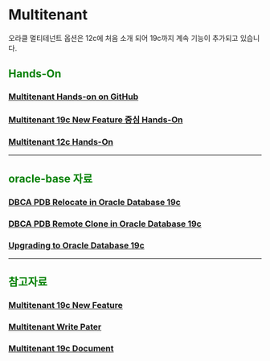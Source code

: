 
<H1>Multitenant</H1>

오라클 멀티테넌트 옵션은 12c에 처음 소개 되어 19c까지 계속 기능이 추가되고 있습니다.

<H2><font color="green"> Hands-On</fornt></H2>
<H3><a href="https://oracle.github.io/learning-library/data-management-library/database/options/multitenant.html"> 
Multitenant Hands-on on GitHub </a> </H3>
<H3><a href="https://github.com/oracle19c-cookbook/Availability-Scalability/blob/master/Multitenant/Hands-On_Multitenant.zip">
Multitenant 19c New Feature 중심 Hands-On </a> </H3>
<H3><a href="https://github.com/oracle19c-cookbook/Availability-Scalability/blob/master/Multitenant/Multitenant%20database_12C.pdf"> Multitenant 12c Hands-On </a></H3>

<hr></hr>
<H2><font color="green"> oracle-base 자료</fornt></H2>
<h3><a href="https://oracle-base.com/articles/19c/multitenant-dbca-pdb-relocate-19c">
 DBCA PDB Relocate in Oracle Database 19c</a></h3>
<h3><a href="https://oracle-base.com/articles/19c/multitenant-dbca-pdb-remote-clone-19c">
 DBCA PDB Remote Clone in Oracle Database 19c</a></h3>
<h3><a href="https://oracle-base.com/articles/19c/multitenant-upgrading-to-19c">
 Upgrading to Oracle Database 19c</a></h3>

<hr></hr>
<H2><font color="green"> 참고자료</fornt></H2>
<H3><a href="http://oracle-help.com/oracle-19c/new-features-in-oracle-multitenant-19c/">
 Multitenant 19c New Feature </a> </H3>
<H3><a href="https://www.oracle.com/technetwork/database/multitenant/learn-more/multitenant-wp-19c-5395859.pdf">
 Multitenant Write Pater</a></H3>
<H3><a href="https://docs.oracle.com/en/database/oracle/oracle-database/19/multi/index.html">
 Multitenant 19c Document </a></H3>

 
